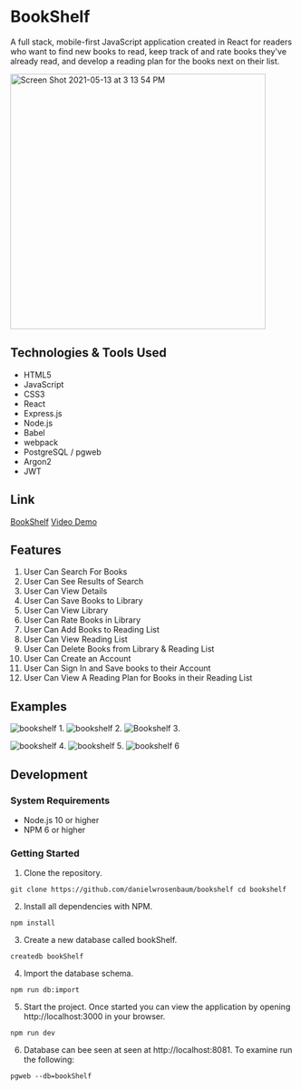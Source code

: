 # BookShelf

A full stack, mobile-first JavaScript application created in React for readers who want to find new books to read, keep track of and rate books they've already read, and develop a reading plan for the books next on their list. 

<img width="450" alt="Screen Shot 2021-05-13 at 3 13 54 PM" src="https://user-images.githubusercontent.com/74999873/118194301-feed6280-b3fd-11eb-94b8-ee8bc19e29d5.png">


## Technologies & Tools Used

- HTML5
- JavaScript
- CSS3
- React
- Express.js
- Node.js
- Babel
- webpack
- PostgreSQL / pgweb
- Argon2
- JWT

## Link

[BookShelf](https://personal-book-manager.herokuapp.com/)
[Video Demo](https://youtu.be/ZVSjqmPsxEA)

## Features

1. User Can Search For Books
3. User Can See Results of Search
4. User Can View Details
5. User Can Save Books to Library
6. User Can View Library
7. User Can Rate Books in Library
8. User Can Add Books to Reading List
9. User Can View Reading List
10. User Can Delete Books from Library & Reading List
11. User Can Create an Account
12. User Can Sign In and Save books to their Account
13. User Can View A Reading Plan for Books in their Reading List

## Examples

![bookshelf 1](https://user-images.githubusercontent.com/74999873/118195541-3fe67680-b400-11eb-9155-94c4deac0f23.gif). 
![bookshelf 2](https://user-images.githubusercontent.com/74999873/118195732-9c499600-b400-11eb-86ab-71649a495628.gif). 
![Bookshelf 3](https://user-images.githubusercontent.com/74999873/118195554-470d8480-b400-11eb-9529-eaea0760263d.gif). 

![bookshelf 4](https://user-images.githubusercontent.com/74999873/118195565-4aa10b80-b400-11eb-8ee4-27201ef39e54.gif). 
![bookshelf 5](https://user-images.githubusercontent.com/74999873/118195569-4c6acf00-b400-11eb-90ac-65f1cff9e5b4.gif). 
![bookshelf 6](https://user-images.githubusercontent.com/74999873/118195839-d5820600-b400-11eb-89da-a5d677ef0980.gif)


## Development

### System Requirements
- Node.js 10 or higher
- NPM 6 or higher

### Getting Started

1. Clone the repository.

`
git clone https://github.com/danielwrosenbaum/bookshelf
cd bookshelf
`

2. Install all dependencies with NPM.

`
npm install
`

3. Create a new database called bookShelf.

`createdb bookShelf`

4. Import the database schema.

`
npm run db:import
`

5. Start the project. Once started you can view the application by opening http://localhost:3000 in your browser.

`
npm run dev
`

6. Database can bee seen at seen at http://localhost:8081. To examine run the following:

`pgweb --db=bookShelf`


